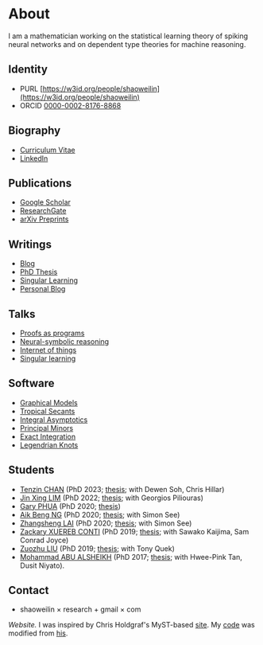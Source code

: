# About

I am a mathematician working on the statistical learning theory of spiking neural networks and on dependent type theories for machine reasoning.

## Identity
- PURL [https://w3id.org/people/shaoweilin](https://w3id.org/people/shaoweilin)
- ORCID [0000-0002-8176-8868](https://orcid.org/0000-0002-8176-8868)

## Biography
- [Curriculum Vitae](https://w3id.org/people/shaoweilin/public/vitae.pdf)
- [LinkedIn](https://www.linkedin.com/in/shaoweilin)

## Publications
- [Google Scholar](http://scholar.google.com.sg/citations?user=jCYmZFEAAAAJ&hl=en&sortby=pubdate)
- [ResearchGate](https://www.researchgate.net/profile/Shaowei_Lin)
- [arXiv Preprints](https://arxiv.org/a/0000-0002-8176-8868.html)

## Writings
- [Blog](blog/)
- [PhD Thesis](https://w3id.org/people/shaoweilin/public/swthesis.pdf)
- [Singular Learning](singular/)
- [Personal Blog](http://bananaguy.blogspot.com)

## Talks
- [Proofs as programs](posts/2021-04-22-proofs-as-programs-challenges-and-strategies-for-program-synthesis/)
- [Neural-symbolic reasoning](posts/2018-05-26-machine-reasoning-and-deep-spiking-networks/)
- [Internet of things](posts/2017-05-08-artificial-general-intelligence-for-the-internet-of-things/)
- [Singular learning](posts/2012-07-13-studying-model-asymptotics-with-singular-learning-theory/)

## Software
- [Graphical Models](http://www.math.uiuc.edu/Macaulay2/doc/Macaulay2-1.4/share/doc/Macaulay2/GraphicalModels/html/index.html)
- [Tropical Secants](https://w3id.org/people/shaoweilin/public/tropsec.html)
- [Integral Asymptotics](https://w3id.org/people/shaoweilin/public/rlct.html)
- [Principal Minors](https://w3id.org/people/shaoweilin/public/minors.html)
- [Exact Integration](https://w3id.org/people/shaoweilin/public/integrals.html)
- [Legendrian Knots](https://w3id.org/people/shaoweilin/public/legendrian.html)

## Students
- [Tenzin CHAN](https://www.linkedin.com/in/tenzin-c-2a605012a/) (PhD 2023; [thesis](https://sutd.primo.exlibrisgroup.com/permalink/65SUTD_INST/19hmrhl/alma999682261802406); with Dewen Soh, Chris Hillar)
- [Jin Xing LIM](https://jinxinglim.github.io/) (PhD 2022; [thesis](https://sutd.primo.exlibrisgroup.com/permalink/65SUTD_INST/19hmrhl/alma999649164802406); with Georgios Piliouras)
- [Gary PHUA](https://www.linkedin.com/in/gary-phua-8b7553201/) (PhD 2020; [thesis](https://sutd.primo.exlibrisgroup.com/permalink/65SUTD_INST/19hmrhl/alma999583564202406))
- [Aik Beng NG](https://www.linkedin.com/in/aikbengng/) (PhD 2020; [thesis](https://sutd.primo.exlibrisgroup.com/permalink/65SUTD_INST/19hmrhl/alma999583564502406); with Simon See)
- [Zhangsheng LAI](https://zunction.github.io/) (PhD 2020; [thesis](https://sutd.primo.exlibrisgroup.com/permalink/65SUTD_INST/19hmrhl/alma999582764802406); with Simon See)
- [Zackary XUEREB CONTI](https://www.zackxuerebconti.com/) (PhD 2019; [thesis](https://sutd.primo.exlibrisgroup.com/permalink/65SUTD_INST/19hmrhl/alma999559964702406); with Sawako Kaijima, Sam Conrad Joyce)
- [Zuozhu LIU](https://person.zju.edu.cn/en/lzz) (PhD 2019; [thesis](https://sutd.primo.exlibrisgroup.com/permalink/65SUTD_INST/19hmrhl/alma999560164402406); with Tony Quek)
- [Mohammad ABU ALSHEIKH](https://mabualsh.github.io/) (PhD 2017; [thesis](https://hdl.handle.net/10356/70562); with Hwee-Pink Tan, Dusit Niyato).


## Contact
- shaoweilin × research + gmail × com

*Website.* I was inspired by Chris Holdgraf's MyST-based [site](https://chrisholdgraf.com/). My [code](https://github.com/shaoweilin/shaoweilin.github.io) was modified from [his](https://github.com/choldgraf/choldgraf.github.io).
